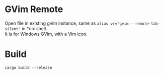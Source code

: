 # GVim Remote

Open file in existing gvim instance, same as `alias vr='gvim --remote-tab-silent'` in \*nix shell.  
It is for Windows GVim, with a Vim icon.

# Build 

```
cargo build --release
```

